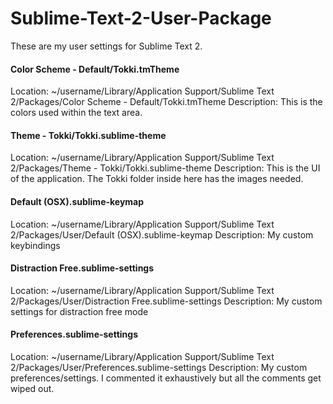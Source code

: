 Sublime-Text-2-User-Package
===========================

These are my user settings for Sublime Text 2.

#### Color Scheme - Default/Tokki.tmTheme
Location: ~/username/Library/Application Support/Sublime Text 2/Packages/Color Scheme - Default/Tokki.tmTheme
Description: This is the colors used within the text area.

#### Theme - Tokki/Tokki.sublime-theme
Location: ~/username/Library/Application Support/Sublime Text 2/Packages/Theme - Tokki/Tokki.sublime-theme
Description: This is the UI of the application. The Tokki folder inside here has the images needed.

#### Default (OSX).sublime-keymap
Location: ~/username/Library/Application Support/Sublime Text 2/Packages/User/Default (OSX).sublime-keymap
Description: My custom keybindings

#### Distraction Free.sublime-settings
Location: ~/username/Library/Application Support/Sublime Text 2/Packages/User/Distraction Free.sublime-settings
Description: My custom settings for distraction free mode

#### Preferences.sublime-settings
Location: ~/username/Library/Application Support/Sublime Text 2/Packages/User/Preferences.sublime-settings
Description: My custom preferences/settings. I commented it exhaustively but all the comments get wiped out.
